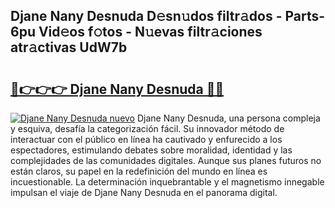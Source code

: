 ## Djane Nany Desnuda D𝚎sn𝚞dos filtr𝚊dos - Parts-6pu Vid𝚎os f𝚘tos - N𝚞evas filtr𝚊ciones atr𝚊ctivas UdW7b

# <h2><a href="http://mb4bf2.tromn.icu/?c=Djane+Nany+Desnuda">🔗👉👉👉 Djane Nany Desnuda 🔗🔗</a></h2>

[![Djane Nany Desnuda nuevo](https://i.imgur.com/pEAQMta.gif)](http://mb4bf2.tromn.icu/?c=Djane+Nany+Desnuda)
Djane Nany Desnuda, una persona compleja y esquiva, desafía la categorización fácil. Su innovador método de interactuar con el público en línea ha cautivado y enfurecido a los espectadores, estimulando debates sobre moralidad, identidad y las complejidades de las comunidades digitales. Aunque sus planes futuros no están claros, su papel en la redefinición del mundo en línea es incuestionable. La determinación inquebrantable y el magnetismo innegable impulsan el viaje de Djane Nany Desnuda en el panorama digital.
